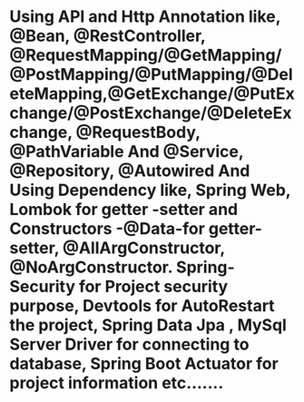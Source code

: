 # Using API and Http Annotation like, @Bean, @RestController, @RequestMapping/@GetMapping/@PostMapping/@PutMapping/@DeleteMapping,@GetExchange/@PutExchange/@PostExchange/@DeleteExchange, @RequestBody, @PathVariable And @Service, @Repository, @Autowired And Using Dependency like, Spring Web, Lombok for getter -setter and Constructors -@Data-for getter-setter, @AllArgConstructor, @NoArgConstructor. Spring-Security for Project security purpose, Devtools for AutoRestart the project, Spring Data Jpa , MySql Server Driver for connecting to database,  Spring Boot Actuator for project information etc.......
